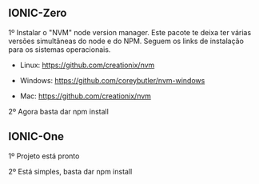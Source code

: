 ## IONIC-Zero

1º Instalar o "NVM" node version manager. Este pacote te deixa ter várias versões simultâneas do node e do NPM. Seguem os links de instalação para os sistemas operacionais.

- Linux: https://github.com/creationix/nvm

- Windows: https://github.com/coreybutler/nvm-windows

- Mac: https://github.com/creationix/nvm

2º Agora basta dar npm install

## IONIC-One

1º Projeto está pronto

2º Está simples, basta dar npm install
